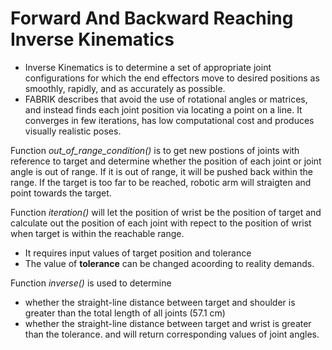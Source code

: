 # Forward And Backward Reaching Inverse Kinematics

- Inverse Kinematics is to determine a set of appropriate joint configurations for which the end effectors move to desired positions as smoothly, rapidly, and as accurately as possible.
- FABRIK describes that avoid the use of rotational angles or matrices, and instead finds each joint position via locating a point on a line. It converges in few iterations, has low computational cost and produces visually realistic poses.

Function *out_of_range_condition()* is to get new postions of joints with reference to target and determine whether the position of each joint or joint angle is out of range. 
If it is out of range, it will be pushed back within the range.
If the target is too far to be reached, robotic arm will straigten and point towards the target.

Function *iteration()* will let the position of wrist be the position of target and calculate out the position of each joint with repect to the position of wrist when target is within the reachable range. 
- It requires input values of target position and tolerance
- The value of **tolerance** can be changed acoording to reality demands.


Function *inverse()* is used to determine
- whether the straight-line distance between target and shoulder is greater than the total length of all joints (57.1 cm)
- whether the straight-line distance between target and wrist is greater than the tolerance.
 and will return corresponding values of joint angles.

